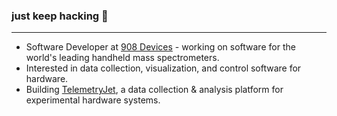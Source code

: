 ### just keep hacking :hammer:

--- 
- Software Developer at [908 Devices](https://908devices.com/) - working on software for the world's leading handheld mass spectrometers.
- Interested in data collection, visualization, and control software for hardware.
- Building [TelemetryJet](https://www.telemetryjet.com/), a data collection & analysis platform for experimental hardware systems.
